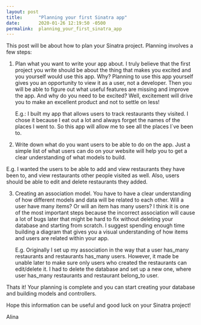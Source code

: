 ```yaml
---
layout: post
title:      "Planning your first Sinatra app"
date:       2020-01-26 12:19:50 -0500
permalink:  planning_your_first_sinatra_app
---
```



This post will be about how to plan your Sinatra project. Planning involves a few steps:

1. Plan what you want to write your app about. 
    I truly believe that the first project you write should be about the thing that makes you excited and you yourself would use this app. Why? Planning to use this app yourself gives you an opportunity to view it as a user, not a developer. Then you will be able to figure out what useful features are missing and improve the app. And why do you need to be excited? Well, excitement will drive you to make an excellent product and not to settle on less! 
        
	<p>		E.g.: I built my app that allows users to track restaurants they visited. I chose it because I eat out a lot and always forget the names of the places I went to. So this app will allow me to see all the places I`ve been to.</p>
			
2. 	Write down what do you want users to be able to do on the app.
 Just a simple list of what users can do on your website will help you to get a clear understanding of what models to build.
  
   <p> E.g. I wanted the users to be able to add and view restaurants they have been to, and view restaurants other people visited as well. Also, users should be able to edit and delete restaurants they added.</p>
 
3. Creating an association model. 
   You have to have a clear understanding of how different models and data will be related to each other. Will a user have many items? Or will an item has many users? I think it is one of the most important steps because the incorrect association will cause a lot of bugs later that might be hard to fix without deleting your database and starting from scratch. I suggest spending enough time building a diagram that gives you a visual understanding of how items and users are related within your app.
     
    <p>E.g. Originally I set up my association in the way that a user has_many restaurants and restaurants has_many users. However, it made be unable later to make sure only users who created the restaurants can edit/delete it. I had to delete the database and set up a new one, where user has_many restaurants and restaurant belong_to user. </p>
>      

Thats it! Your planning is complete and you can start creating your database and building models and controllers.

Hope this information can be useful and good luck on your Sinatra project!

Alina
